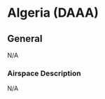 
<!--
title: Algeria
description: Algeria (DAAA)
-->

# Algeria (DAAA)

## General

N/A

### Airspace Description

N/A